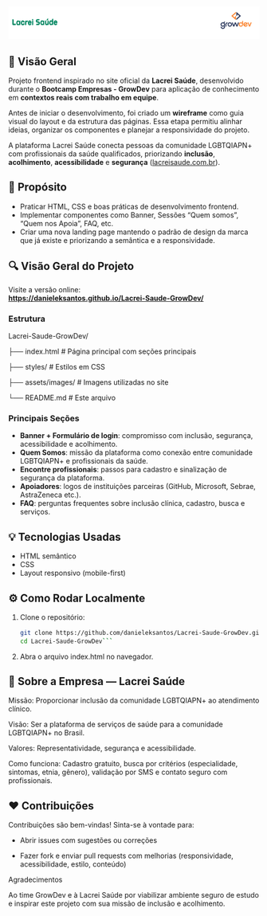   <img src="./assets/images/logo-lacrei-grow.png" />

## :rocket: Visão Geral
Projeto frontend inspirado no site oficial da **Lacrei Saúde**, desenvolvido durante o **Bootcamp Empresas - GrowDev** para aplicação de conhecimento em **contextos reais com trabalho em equipe**.  

Antes de iniciar o desenvolvimento, foi criado um **wireframe** como guia visual do layout e da estrutura das páginas. Essa etapa permitiu alinhar ideias, organizar os componentes e planejar a responsividade do projeto.  

A plataforma Lacrei Saúde conecta pessoas da comunidade LGBTQIAPN+ com profissionais da saúde qualificados, priorizando **inclusão**, **acolhimento**, **acessibilidade** e **segurança** ([lacreisaude.com.br](https://lacreisaude.com.br/?utm_source=chatgpt.com)).



## :memo: Propósito
- Praticar HTML, CSS e boas práticas de desenvolvimento frontend.
- Implementar componentes como Banner, Sessões “Quem somos”, “Quem nos Apoia”, FAQ, etc.
- Criar uma nova landing page mantendo o padrão de design da marca que já existe e priorizando a semântica e a responsividade.

## :mag: Visão Geral do Projeto
Visite a versão online:  
**https://danieleksantos.github.io/Lacrei-Saude-GrowDev/** 

### Estrutura
Lacrei-Saude-GrowDev/

├── index.html # Página principal com seções principais

├── styles/ # Estilos em CSS

├── assets/images/ # Imagens utilizadas no site

└── README.md # Este arquivo

### Principais Seções 
- **Banner + Formulário de login**: compromisso com inclusão, segurança, acessibilidade e acolhimento.
- **Quem Somos**: missão da plataforma como conexão entre comunidade LGBTQIAPN+ e profissionais da saúde.
- **Encontre profissionais**: passos para cadastro e sinalização de segurança da plataforma.
- **Apoiadores**: logos de instituições parceiras (GitHub, Microsoft, Sebrae, AstraZeneca etc.).
- **FAQ**: perguntas frequentes sobre inclusão clínica, cadastro, busca e serviços.

## :bulb: Tecnologias Usadas
- HTML semântico
- CSS
- Layout responsivo (mobile-first)

## :gear: Como Rodar Localmente
1. Clone o repositório:

   ```bash
   git clone https://github.com/danieleksantos/Lacrei-Saude-GrowDev.git
   cd Lacrei-Saude-GrowDev```

2. Abra o arquivo index.html no navegador.

## :closed_book: Sobre a Empresa — Lacrei Saúde

Missão: Proporcionar inclusão da comunidade LGBTQIAPN+ ao atendimento clínico.

Visão: Ser a plataforma de serviços de saúde para a comunidade LGBTQIAPN+ no Brasil.

Valores: Representatividade, segurança e acessibilidade.

Como funciona: Cadastro gratuito, busca por critérios (especialidade, sintomas, etnia, gênero), validação por SMS e contato seguro com profissionais.

## :heart: Contribuições

Contribuições são bem-vindas! Sinta-se à vontade para:

- Abrir issues com sugestões ou correções

- Fazer fork e enviar pull requests com melhorias (responsividade, acessibilidade, estilo, conteúdo)


Agradecimentos

Ao time GrowDev e à Lacrei Saúde por viabilizar ambiente seguro de estudo e inspirar este projeto com sua missão de inclusão e acolhimento.
